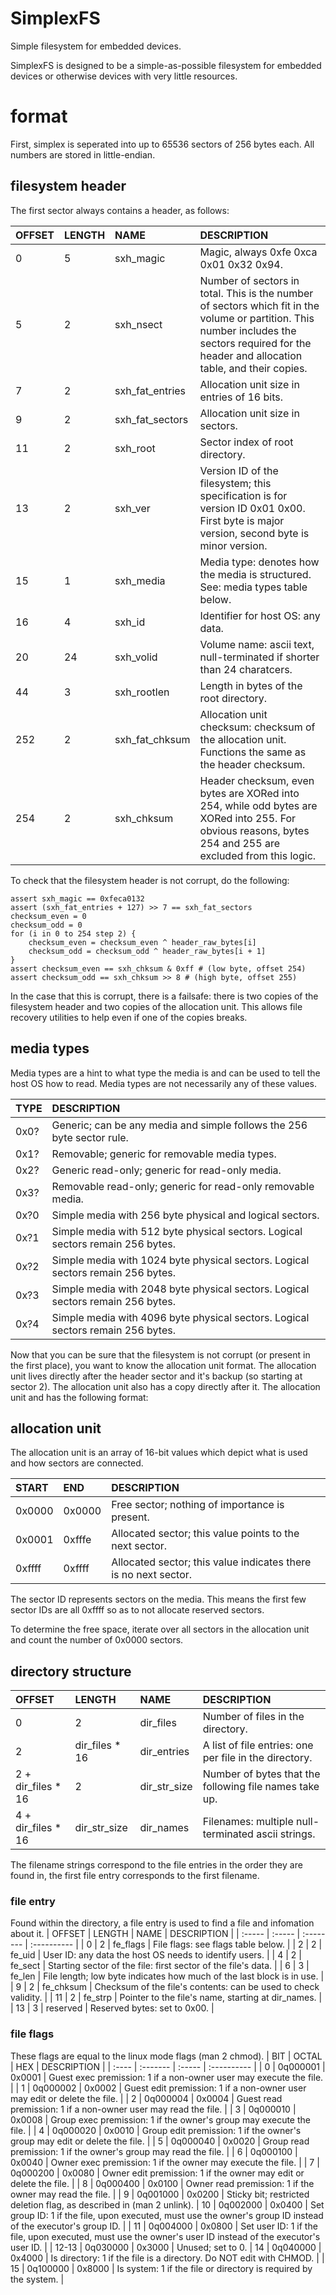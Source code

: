 # SimplexFS
Simple filesystem for embedded devices.

SimplexFS is designed to be a simple-as-possible filesystem for embedded devices or otherwise devices with very little resources.

# format

First, simplex is seperated into up to 65536 sectors of 256 bytes each.
All numbers are stored in little-endian.

## filesystem header
The first sector always contains a header, as follows:

| OFFSET | LENGTH | NAME            | DESCRIPTION |
| :----- | :----- | :-------------- | :---------- |
| 0      | 5      | sxh_magic       | Magic, always 0xfe 0xca 0x01 0x32 0x94. |
| 5      | 2      | sxh_nsect       | Number of sectors in total. This is the number of sectors which fit in the volume or partition. This number includes the sectors required for the header and allocation table, and their copies. |
| 7      | 2      | sxh_fat_entries | Allocation unit size in entries of 16 bits. |
| 9      | 2      | sxh_fat_sectors | Allocation unit size in sectors. |
| 11     | 2      | sxh_root        | Sector index of root directory. |
| 13     | 2      | sxh_ver         | Version ID of the filesystem; this specification is for version ID 0x01 0x00. First byte is major version, second byte is minor version. |
| 15     | 1      | sxh_media       | Media type: denotes how the media is structured. See: media types table below. |
| 16     | 4      | sxh_id          | Identifier for host OS: any data. |
| 20     | 24     | sxh_volid       | Volume name: ascii text, null-terminated if shorter than 24 charatcers. |
| 44     | 3      | sxh_rootlen     | Length in bytes of the root directory. |
| 252    | 2      | sxh_fat_chksum  | Allocation unit checksum: checksum of the allocation unit. Functions the same as the header checksum. |
| 254    | 2      | sxh_chksum      | Header checksum, even bytes are XORed into 254, while odd bytes are XORed into 255. For obvious reasons, bytes 254 and 255 are excluded from this logic. |

To check that the filesystem header is not corrupt, do the following:
```
assert sxh_magic == 0xfeca0132
assert (sxh_fat_entries + 127) >> 7 == sxh_fat_sectors
checksum_even = 0
checksum_odd = 0
for (i in 0 to 254 step 2) {
    checksum_even = checksum_even ^ header_raw_bytes[i]
    checksum_odd = checksum_odd ^ header_raw_bytes[i + 1]
}
assert checksum_even == sxh_chksum & 0xff # (low byte, offset 254)
assert checksum_odd == sxh_chksum >> 8 # (high byte, offset 255)
```

In the case that this is corrupt, there is a failsafe: there is two copies of the filesystem header and two copies of the allocation unit.
This allows file recovery utilities to help even if one of the copies breaks.

## media types
Media types are a hint to what type the media is and can be used to tell the host OS how to read.
Media types are not necessarily any of these values.

| TYPE | DESCRIPTION |
| :--- | :---------- |
| 0x0? | Generic; can be any media and simple follows the 256 byte sector rule. |
| 0x1? | Removable; generic for removable media types. |
| 0x2? | Generic read-only; generic for read-only media. |
| 0x3? | Removable read-only; generic for read-only removable media. |
| 0x?0 | Simple media with 256 byte physical and logical sectors. |
| 0x?1 | Simple media with 512 byte physical sectors. Logical sectors remain 256 bytes. |
| 0x?2 | Simple media with 1024 byte physical sectors. Logical sectors remain 256 bytes. |
| 0x?3 | Simple media with 2048 byte physical sectors. Logical sectors remain 256 bytes. |
| 0x?4 | Simple media with 4096 byte physical sectors. Logical sectors remain 256 bytes. |


Now that you can be sure that the filesystem is not corrupt (or present in the first place), you want to know the allocation unit format.
The allocation unit lives directly after the header sector and it's backup (so starting at sector 2).
The allocation unit also has a copy directly after it.
The allocation unit and has the following format:

## allocation unit
The allocation unit is an array of 16-bit values which depict what is used and how sectors are connected.

| START  | END    | DESCRIPTION |
| :----- | :----- | :---------- |
| 0x0000 | 0x0000 | Free sector; nothing of importance is present. |
| 0x0001 | 0xfffe | Allocated sector; this value points to the next sector. |
| 0xffff | 0xffff | Allocated sector; this value indicates there is no next sector. |

The sector ID represents sectors on the media.
This means the first few sector IDs are all 0xffff so as to not allocate reserved sectors.

To determine the free space, iterate over all sectors in the allocation unit and count the number of 0x0000 sectors.


## directory structure


| OFFSET             | LENGTH           | NAME         | DESCRIPTION |
| :----------------- | :--------------- | :----------- | :---------- |
| 0                  | 2				| dir_files    | Number of files in the directory. |
| 2                  | dir_files * 16	| dir_entries  | A list of file entries: one per file in the directory. |
| 2 + dir_files * 16 | 2				| dir_str_size | Number of bytes that the following file names take up. |
| 4 + dir_files * 16 | dir_str_size     | dir_names    | Filenames: multiple null-terminated ascii strings. |

The filename strings correspond to the file entries in the order they are found in, the first file entry corresponds to the first filename.

### file entry
Found within the directory, a file entry is used to find a file and infomation about it.
| OFFSET | LENGTH | NAME      | DESCRIPTION |
| :----- | :----- | :-------- | :---------- |
| 0      | 2      | fe_flags  | File flags: see flags table below. |
| 2      | 2      | fe_uid    | User ID: any data the host OS needs to identify users. |
| 4      | 2      | fe_sect   | Starting sector of the file: first sector of the file's data. |
| 6      | 3      | fe_len    | File length; low byte indicates how much of the last block is in use. |
| 9      | 2      | fe_chksum | Checksum of the file's contents: can be used to check validity. |
| 11     | 2      | fe_strp   | Pointer to the file's name, starting at dir_names. |
| 13     | 3      | reserved  | Reserved bytes: set to 0x00. |

### file flags
These flags are equal to the linux mode flags (man 2 chmod).
| BIT   | OCTAL    | HEX    | DESCRIPTION |
| :---- | :------- | :----- | :---------- |
| 0     | 0q000001 | 0x0001 | Guest exec premission: 1 if a non-owner user may execute the file. |
| 1     | 0q000002 | 0x0002 | Guest edit premission: 1 if a non-owner user may edit or delete the file. |
| 2     | 0q000004 | 0x0004 | Guest read premission: 1 if a non-owner user may read the file. |
| 3     | 0q000010 | 0x0008 | Group exec premission: 1 if the owner's group may execute the file. |
| 4     | 0q000020 | 0x0010 | Group edit premission: 1 if the owner's group may edit or delete the file. |
| 5     | 0q000040 | 0x0020 | Group read premission: 1 if the owner's group may read the file. |
| 6     | 0q000100 | 0x0040 | Owner exec premission: 1 if the owner may execute the file. |
| 7     | 0q000200 | 0x0080 | Owner edit premission: 1 if the owner may edit or delete the file. |
| 8     | 0q000400 | 0x0100 | Owner read premission: 1 if the owner may read the file. |
| 9     | 0q001000 | 0x0200 | Sticky bit; restricted deletion flag, as described in (man 2 unlink).
| 10    | 0q002000 | 0x0400 | Set group ID: 1 if the file, upon executed, must use the owner's group ID instead of the executor's group ID. |
| 11    | 0q004000 | 0x0800 | Set user ID: 1 if the file, upon executed, must use the owner's user ID instead of the executor's user ID. |
| 12-13 | 0q030000 | 0x3000 | Unused; set to 0.
| 14    | 0q040000 | 0x4000 | Is directory: 1 if the file is a directory. Do NOT edit with CHMOD. |
| 15    | 0q100000 | 0x8000 | Is system: 1 if the file or directory is required by the system. |



